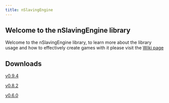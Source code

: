 ```yaml
---
title: nSlavingEngine
---
```


## Welcome to the nSlavingEngine library

Welcome to the nSlavingEngine library,
to learn more about the library usage and how to effectively create games with it
please visit the [Wiki page](wiki.md)

## Downloads
[v0.9.4](https://github.com/dfmolinari/nSlavingEngine-Processing/files/4981462/nsEngine.zip)

[v0.8.2](https://github.com/dfmolinari/nSlavingEngine-Processing/files/4969647/nsEngine.zip)

[v0.6.0](https://github.com/dfmolinari/nsEngine/files/4959073/nsEngine.zip)
